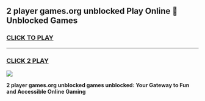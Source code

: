 
## 2 player games.org unblocked Play Online 👋 Unblocked Games
<h3>
<a href="https://premium.freeplayer.one?title=2_player_games.org_unblocked&ref=19F">CLICK TO PLAY</a></h3>
<hr>

<h3>
<a href="https://premium.freeplayer.one?title=2_player_games.org_unblocked&ref=19F">CLICK 2 PLAY</a>
  
</h3>

<a href="https://premium.freeplayer.one?title=2_player_games.org_unblocked&ref=19F"><img src="https://clearcache.store/games.png"></a>


**2 player games.org unblocked games unblocked: Your Gateway to Fun and Accessible Online Gaming**
